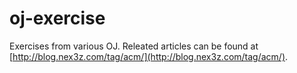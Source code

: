 # oj-exercise

Exercises from various OJ. Releated articles can be found at [http://blog.nex3z.com/tag/acm/](http://blog.nex3z.com/tag/acm/).
